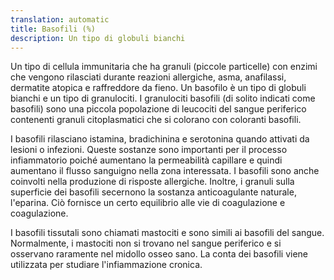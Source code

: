 ```yaml
---
translation: automatic
title: Basofili (%)
description: Un tipo di globuli bianchi
---
```


Un tipo di cellula immunitaria che ha granuli (piccole particelle) con enzimi che vengono rilasciati durante reazioni allergiche, asma, anafilassi, dermatite atopica e raffreddore da fieno. Un basofilo è un tipo di globuli bianchi e un tipo di granulociti. I granulociti basofili (di solito indicati come basofili) sono una piccola popolazione di leucociti del sangue periferico contenenti granuli citoplasmatici che si colorano con coloranti basofili.

I basofili rilasciano istamina, bradichinina e serotonina quando attivati da lesioni o infezioni. Queste sostanze sono importanti per il processo infiammatorio poiché aumentano la permeabilità capillare e quindi aumentano il flusso sanguigno nella zona interessata. I basofili sono anche coinvolti nella produzione di risposte allergiche. Inoltre, i granuli sulla superficie dei basofili secernono la sostanza anticoagulante naturale, l'eparina. Ciò fornisce un certo equilibrio alle vie di coagulazione e coagulazione.

I basofili tissutali sono chiamati mastociti e sono simili ai basofili del sangue. Normalmente, i mastociti non si trovano nel sangue periferico e si osservano raramente nel midollo osseo sano. La conta dei basofili viene utilizzata per studiare l'infiammazione cronica.
